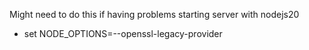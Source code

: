 Might need to do this if having problems starting server
with nodejs20 

- set NODE_OPTIONS=--openssl-legacy-provider
  
